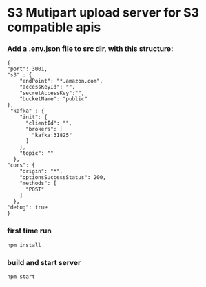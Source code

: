 
# S3 Mutipart upload server for S3 compatible apis


### Add a .env.json file to src dir, with this structure:
```
{
"port": 3001,
"s3" : {
    "endPoint": "*.amazon.com",
    "accessKeyId": "",
    "secretAccessKey":"",
    "bucketName": "public"
},
 "kafka" : {
    "init": {
      "clientId": "",
      "brokers": [
        "kafka:31825"
      ]
    },
    "topic": ""
  },
"cors": {
    "origin": "*",
    "optionsSuccessStatus": 200,
    "methods": [
      "POST"
    ]
  },
"debug": true
}
```
### first time run

```
npm install
```

### build and start server
```
npm start
```
